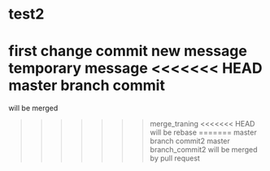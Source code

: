 # test2

first change commit
new message
temporary message
<<<<<<< HEAD
master branch commit
=======
will be merged
>>>>>>> merge_traning
<<<<<<< HEAD
will be rebase
=======
master branch commit2
>>>>>>> master branch_commit2
will be merged by pull request

